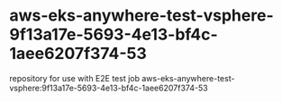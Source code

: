# aws-eks-anywhere-test-vsphere-9f13a17e-5693-4e13-bf4c-1aee6207f374-53
repository for use with E2E test job aws-eks-anywhere-test-vsphere:9f13a17e-5693-4e13-bf4c-1aee6207f374-53

